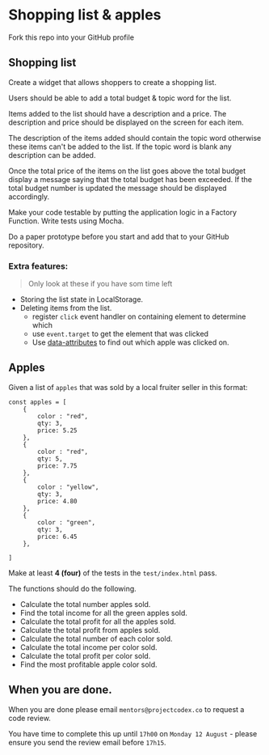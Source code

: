 # Shopping list & apples

Fork this repo into your GitHub profile

## Shopping list

Create a widget that allows shoppers to create a shopping list.

Users should be able to add a total budget & topic word for the list.

Items added to the list should have a description and a price. The description and price should be displayed on the screen for each item.

The description of the items added should contain the topic word otherwise these items can't be added to the list. If the topic word is blank any description can be added. 

Once the total price of the items on the list goes above the total budget display a message saying that the total budget has been exceeded. If the total budget number is updated the message should be displayed accordingly.

Make your code testable by putting the application logic in a Factory Function. Write tests using Mocha.

Do a paper prototype before you start and add that to your GitHub repository.

### Extra features:

> Only look at these if you have som time left

* Storing the list state in LocalStorage.
* Deleting items from the list.
	* register `click` event handler on containing element to determine which
	* use `event.target` to get the element that was clicked
	* Use [data-attributes](https://developer.mozilla.org/en-US/docs/Learn/HTML/Howto/Use_data_attributes) to find out which apple was clicked on.

## Apples

Given a list of `apples` that was sold by a local fruiter seller in this format:

```
const apples = [
	{
		color : "red",
		qty: 3,
		price: 5.25
	},
	{
		color : "red",
		qty: 5,
		price: 7.75
	},
	{
		color : "yellow",
		qty: 3,
		price: 4.80
	},
	{
		color : "green",
		qty: 3,
		price: 6.45
	},

]
```

Make at least **4 (four)** of the tests in the `test/index.html` pass.

The functions should do the following.

* Calculate the total number apples sold.
* Find the total income for all the green apples sold.
* Calculate the total profit for all the apples sold.
* Calculate the total profit from apples sold.
* Calculate the total number of each color sold.
* Calculate the total income per color sold.
* Calculate the total profit per color sold.
* Find the most profitable apple color sold.


## When you are done.

When you are done please email `mentors@projectcodex.co` to request a code review.

You have time to complete this up until `17h00` on `Monday 12 August` - please ensure you send the review email before `17h15`.
